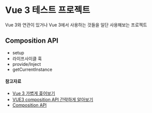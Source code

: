# Vue 3 테스트 프로젝트

Vue 3와 연관이 있거나 Vue 3에서 사용하는 것들을 일단 사용해보는 프로젝트

## Composition API

- setup
- 라이프사이클 훅
- provide/Inject
- getCurrentInstance

#### 참고자료

- [Vue 3 가볍게 흝어보기](https://joshua1988.github.io/web-development/vuejs/vue3-coming/#vue-3%EC%9D%B4%EB%9D%BC%EB%8B%88-%EC%97%AC%ED%83%9C%EA%B9%8C%EC%A7%80-%EB%B0%B0%EC%9A%B4%EA%B2%8C-%EB%8B%A4-%EC%86%8C%EC%9A%A9-%EC%97%86%EB%8A%94%EA%B1%B4%EA%B0%80%EC%9A%94)
- [VUE3 composition API 간략하게 알아보기](https://www.youtube.com/watch?v=g1b8bILajcA)
- [Composition API](https://v3.ko.vuejs.org/api/composition-api.html#setup)
